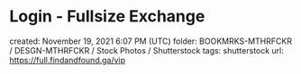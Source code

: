 # Login - Fullsize Exchange

created: November 19, 2021 6:07 PM (UTC)
folder: BOOKMRKS-MTHRFCKR / DESGN-MTHRFCKR / Stock Photos / Shutterstock
tags: shutterstock
url: https://full.findandfound.ga/vip